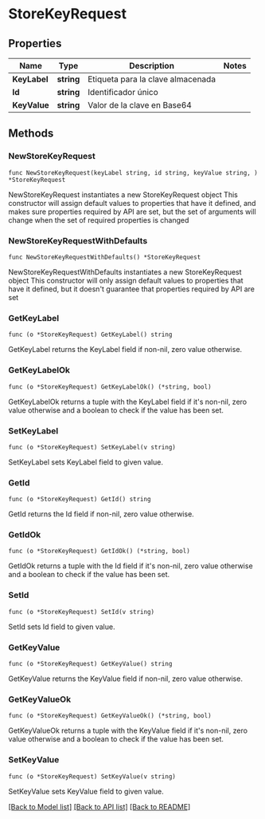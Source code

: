 # StoreKeyRequest

## Properties

Name | Type | Description | Notes
------------ | ------------- | ------------- | -------------
**KeyLabel** | **string** | Etiqueta para la clave almacenada | 
**Id** | **string** | Identificador único | 
**KeyValue** | **string** | Valor de la clave en Base64 | 

## Methods

### NewStoreKeyRequest

`func NewStoreKeyRequest(keyLabel string, id string, keyValue string, ) *StoreKeyRequest`

NewStoreKeyRequest instantiates a new StoreKeyRequest object
This constructor will assign default values to properties that have it defined,
and makes sure properties required by API are set, but the set of arguments
will change when the set of required properties is changed

### NewStoreKeyRequestWithDefaults

`func NewStoreKeyRequestWithDefaults() *StoreKeyRequest`

NewStoreKeyRequestWithDefaults instantiates a new StoreKeyRequest object
This constructor will only assign default values to properties that have it defined,
but it doesn't guarantee that properties required by API are set

### GetKeyLabel

`func (o *StoreKeyRequest) GetKeyLabel() string`

GetKeyLabel returns the KeyLabel field if non-nil, zero value otherwise.

### GetKeyLabelOk

`func (o *StoreKeyRequest) GetKeyLabelOk() (*string, bool)`

GetKeyLabelOk returns a tuple with the KeyLabel field if it's non-nil, zero value otherwise
and a boolean to check if the value has been set.

### SetKeyLabel

`func (o *StoreKeyRequest) SetKeyLabel(v string)`

SetKeyLabel sets KeyLabel field to given value.


### GetId

`func (o *StoreKeyRequest) GetId() string`

GetId returns the Id field if non-nil, zero value otherwise.

### GetIdOk

`func (o *StoreKeyRequest) GetIdOk() (*string, bool)`

GetIdOk returns a tuple with the Id field if it's non-nil, zero value otherwise
and a boolean to check if the value has been set.

### SetId

`func (o *StoreKeyRequest) SetId(v string)`

SetId sets Id field to given value.


### GetKeyValue

`func (o *StoreKeyRequest) GetKeyValue() string`

GetKeyValue returns the KeyValue field if non-nil, zero value otherwise.

### GetKeyValueOk

`func (o *StoreKeyRequest) GetKeyValueOk() (*string, bool)`

GetKeyValueOk returns a tuple with the KeyValue field if it's non-nil, zero value otherwise
and a boolean to check if the value has been set.

### SetKeyValue

`func (o *StoreKeyRequest) SetKeyValue(v string)`

SetKeyValue sets KeyValue field to given value.



[[Back to Model list]](../README.md#documentation-for-models) [[Back to API list]](../README.md#documentation-for-api-endpoints) [[Back to README]](../README.md)


